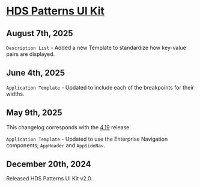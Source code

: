 # [HDS Patterns UI Kit](https://www.figma.com/design/5Pv32j4QiOOD8lkFTD1dxC/HDS-Patterns-v2.0?node-id=2-45&t=fNe7ySCHJjgJXH5N-1)

## August 7th, 2025

`Description List` - Added a new Template to standardize how key-value pairs are displayed.

## June 4th, 2025

`Application Template` - Updated to include each of the breakpoints for their widths.

## May 9th, 2025

This changelog corresponds with the [4.19](/whats-new/release-notes#4190) release.

`Application Template` - Updated to use the Enterprise Navigation components; `AppHeader` and `AppSideNav`.

## December 20th, 2024

Released HDS Patterns UI Kit v2.0.
